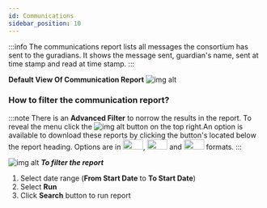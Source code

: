 ```yaml
---
id: Communications
sidebar_position: 10
---
```


:::info
The communications report lists all messages the consortium has sent to the guradians. It shows the message sent, guardian's name, sent at time stamp and read at time stamp. 
:::

**Default View Of Communication Report**
![img alt](/img/rpt-communication-default.png)

### How to filter the communication report?
:::note
There is an **Advanced Filter** to norrow the results in the report. To reveal the menu click the  ![img alt](/img/advanced-filter-btn.png) button on the top right.An option is available to download these reports by clicking the button's located below the report heading. Options are in <img src='/img/csv-btn.png' height='20px' width='40px'/>, <img src='/img/pdf-btn.png' height='20px' width='40px'/> and <img src='/img/excel-btn.png' height='20px' width='40px'/> formats.
:::

![img alt](/img/rpt-communication-filter.png)
***To filter the report***

1. Select date range (**From Start Date** to **To Start Date**)
2. Select **Run** 
9. Click **Search** button to run report